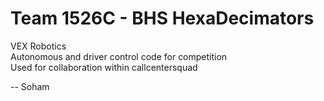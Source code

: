 # Team 1526C - BHS HexaDecimators

VEX Robotics\
Autonomous and driver control code for competition\
Used for collaboration within callcentersquad

-- Soham

